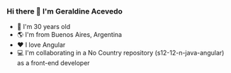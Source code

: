 ### Hi there 👋 I'm Geraldine Acevedo

- 🎂 I'm 30 years old
- 🌎 I'm from Buenos Aires, Argentina
- ❤️ I love Angular 
- 💻 I'm collaborating in a No Country repository (s12-12-n-java-angular) as a front-end developer
  
<!--
**geraldineac/geraldineac** is a ✨ _special_ ✨ repository because its `README.md` (this file) appears on your GitHub profile.

Here are some ideas to get you started:

- 🔭 I’m currently working on ...
- 🌱 I’m currently learning ...
- 👯 I’m looking to collaborate on ...
- 🤔 I’m looking for help with ...
- 💬 Ask me about ...
- 📫 How to reach me: ...
- 😄 Pronouns: ...
- ⚡ Fun fact: ...
-->
